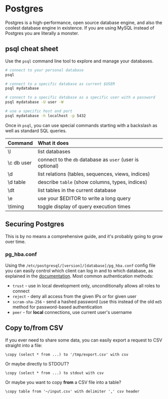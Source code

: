 # Postgres

Postgres is a high-performance, open source database engine, and also the coolest database engine in existence. If you are using MySQL instead of Postgres you are literally a monster.

## psql cheat sheet

Use the `psql` command line tool to explore and manage your databases.

```bash
# connect to your personal database
psql

# connect to a specific database as current $USER
psql mydatabase

# connect to a specific database as a specific user with a password
psql mydatabase -U user -W

# use a specific host and port
psql mydatabase -h localhost -p 5432
```

Once in `psql`, you can use special commands starting with a backslash as well as standard SQL queries.

| Command | What it does |
| :--- | :--- |
| \l | list databases |
| \c db user | connect to the `db` database as `user` \(user is optional\) |
| \d | list relations \(tables, sequences, views, indices\) |
| \d table | describe `table` \(show columns, types, indices\) |
| \dt | list tables in the current database |
| \e | use your $EDITOR to write a long query |
| \timing | toggle display of query execution times |

## Securing Postgres

This is by no means a comprehensive guide, and it's probably going to grow over time.

### pg\_hba.conf

Using the `/etc/postgresql/[version]/[database]/pg_hba.conf` config file you can easily control which client can log in and to which database, as explained in the [documentation](https://www.postgresql.org/docs/current/auth-pg-hba-conf.html). Most common authentication methods:

* `trust` - use in local development only, unconditionally allows all roles to connect
* `reject` - deny all access from the given IPs or for given user
* `scram-sha-256` - send a hashed password \(use this instead of the old `md5` method for password-based authentication
* `peer` - for **local** connections, use current user's username  

## Copy to/from CSV

If you ever need to share some data, you can easily export a request to CSV straight into a file:

```text
\copy (select * from ...) to '/tmp/export.csv' with csv
```

Or maybe directly to STDOUT?

```text
\copy (select * from ...) to stdout with csv
```

Or maybe you want to copy **from** a CSV file into a table?

```text
\copy table from '~/input.csv' with delimiter ',' csv header
```








